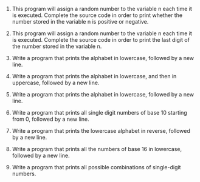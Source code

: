 1. This program will assign a random number to the variable n each time it is executed. Complete the source code in order to print whether the number stored in the variable n is positive or negative.

2. This program will assign a random number to the variable n each time it is executed. Complete the source code in order to print the last digit of the number stored in the variable n.

3. Write a program that prints the alphabet in lowercase, followed by a new line.

4. Write a program that prints the alphabet in lowercase, and then in uppercase, followed by a new line.

5. Write a program that prints the alphabet in lowercase, followed by a new line.

6. Write a program that prints all single digit numbers of base 10 starting from 0, followed by a new line.

7. Write a program that prints the lowercase alphabet in reverse, followed by a new line.

8. Write a program that prints all the numbers of base 16 in lowercase, followed by a new line.

9. Write a program that prints all possible combinations of single-digit numbers.

